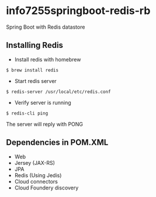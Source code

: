 # info7255springboot-redis-rb
Spring Boot with Redis datastore

## Installing Redis
* Install redis with homebrew
```
$ brew install redis
```

* Start redis server
```
$ redis-server /usr/local/etc/redis.conf
```
* Verify server is running
```
$ redis-cli ping
```
The server will reply with PONG

## Dependencies in POM.XML
* Web
* Jersey (JAX-RS)
* JPA
* Redis (Using Jedis)
* Cloud connectors
* Cloud Foundery discovery

